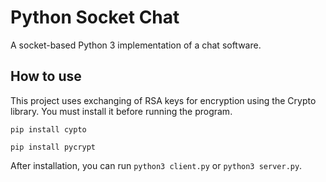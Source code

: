 # Python Socket Chat
A socket-based Python 3 implementation of a chat software.

## How to use
This project uses exchanging of RSA keys for encryption using the Crypto library. You must install it before running the program.

`pip install cypto`

`pip install pycrypt`

After installation, you can run `python3 client.py` or `python3 server.py`.
